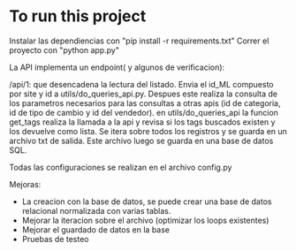 # To run this project

Instalar las dependiencias con "pip install -r requirements.txt"
Correr el proyecto con "python app.py"

La API implementa un endpoint( y algunos de verificacion):

/api/1: que desencadena la lectura del listado. Envia el id_ML compuesto por site y id a utils/do_queries_api.py. Despues este realiza la consulta de los parametros necesarios para las consultas a otras apis (id de categoria, id de tipo de cambio y id del vendedor). en utils/do_queries_api la funcion get_tags realiza la llamada a la api y revisa si los tags buscados existen y los devuelve como lista.
Se itera sobre todos los registros y se guarda en un archivo txt de salida. Este archivo luego se guarda en una base de datos SQL.

Todas las configuraciones se realizan en el archivo config.py

Mejoras:
- La creacion con la base de datos, se puede crear una base de datos relacional normalizada con varias tablas.
- Mejorar la iteracion sobre el archivo (optimizar los loops existentes)
- Mejorar el guardado de datos en la base
- Pruebas de testeo
